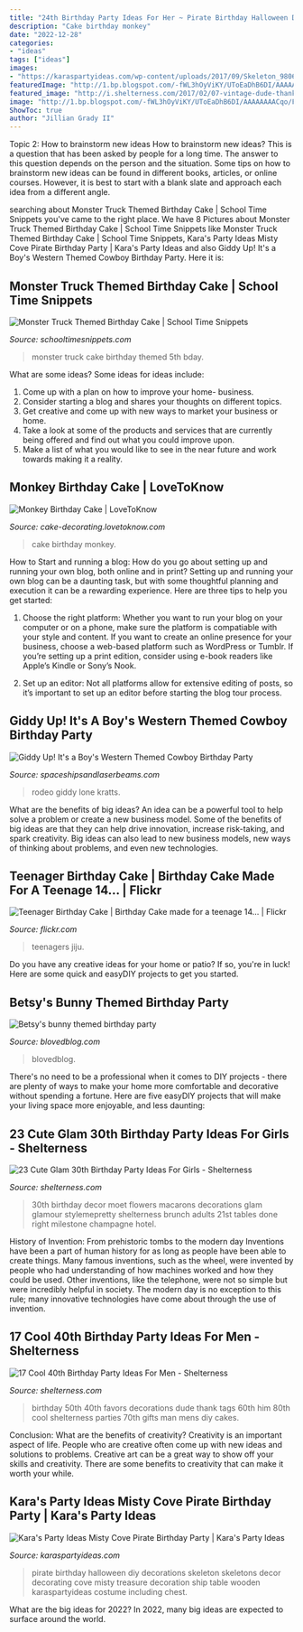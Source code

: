 ```yaml
---
title: "24th Birthday Party Ideas For Her ~ Pirate Birthday Halloween Diy Decorations Skeleton Skeletons Decor Decorating Cove Misty Treasure Decoration Ship Table Wooden Karaspartyideas Costume Including Chest"
description: "Cake birthday monkey"
date: "2022-12-28"
categories:
- "ideas"
tags: ["ideas"]
images:
- "https://karaspartyideas.com/wp-content/uploads/2017/09/Skeleton_9806.jpg"
featuredImage: "http://1.bp.blogspot.com/-fWL3hOyViKY/UToEaDhB6DI/AAAAAAAACqo/Ficw0I44wZ8/s640/puzzle,+tylers+5th+bday+014.JPG"
featured_image: "http://i.shelterness.com/2017/02/07-vintage-dude-thank-tags-for-party-favors.jpg"
image: "http://1.bp.blogspot.com/-fWL3hOyViKY/UToEaDhB6DI/AAAAAAAACqo/Ficw0I44wZ8/s640/puzzle,+tylers+5th+bday+014.JPG"
ShowToc: true
author: "Jillian Grady II"
---
```



Topic 2: How to brainstorm new ideas
How to brainstorm new ideas? This is a question that has been asked by people for a long time. The answer to this question depends on the person and the situation. Some tips on how to brainstorm new ideas can be found in different books, articles, or online courses. However, it is best to start with a blank slate and approach each idea from a different angle.

	

		
searching about Monster Truck Themed Birthday Cake | School Time Snippets you've came to the right place. We have 8 Pictures about Monster Truck Themed Birthday Cake | School Time Snippets like Monster Truck Themed Birthday Cake | School Time Snippets, Kara&#039;s Party Ideas Misty Cove Pirate Birthday Party | Kara&#039;s Party Ideas and also Giddy Up! It&#039;s a Boy&#039;s Western Themed Cowboy Birthday Party. Here it is:
		
    
## Monster Truck Themed Birthday Cake | School Time Snippets

<img loading=lazy src="http://1.bp.blogspot.com/-fWL3hOyViKY/UToEaDhB6DI/AAAAAAAACqo/Ficw0I44wZ8/s640/puzzle,+tylers+5th+bday+014.JPG" onerror="this.onerror=null;this.src='https://tse2.mm.bing.net/th?id=OIP.DNauSRvnsAzJiG2CeYWk0gHaJ4&amp;pid=15.1';" alt="Monster Truck Themed Birthday Cake | School Time Snippets">

_Source: schooltimesnippets.com_

>monster truck cake birthday themed 5th bday. 

	

What are some ideas?
Some ideas for ideas include:
1. Come up with a plan on how to improve your home- business. 
2. Consider starting a blog and shares your thoughts on different topics. 
3. Get creative and come up with new ways to market your business or home. 
4. Take a look at some of the products and services that are currently being offered and find out what you could improve upon. 
5. Make a list of what you would like to see in the near future and work towards making it a reality. 

    
## Monkey Birthday Cake | LoveToKnow

<img loading=lazy src="https://cf.ltkcdn.net/cake-decorating/images/std/166588-319x425-monkeyfacecake.jpg" onerror="this.onerror=null;this.src='https://tse1.mm.bing.net/th?id=OIP.YkWmTFkd0Xzqs_vD9FZlDAHaJ3&amp;pid=15.1';" alt="Monkey Birthday Cake | LoveToKnow">

_Source: cake-decorating.lovetoknow.com_

>cake birthday monkey. 

	

How to Start and running a blog: How do you go about setting up and running your own blog, both online and in print?
Setting up and running your own blog can be a daunting task, but with some thoughtful planning and execution it can be a rewarding experience. Here are three tips to help you get started:
1. Choose the right platform: Whether you want to run your blog on your computer or on a phone, make sure the platform is compatiable with your style and content. If you want to create an online presence for your business, choose a web-based platform such as WordPress or Tumblr. If you’re setting up a print edition, consider using e-book readers like Apple’s Kindle or Sony’s Nook.

2. Set up an editor: Not all platforms allow for extensive editing of posts, so it’s important to set up an editor before starting the blog tour process.

    
## Giddy Up! It&#039;s A Boy&#039;s Western Themed Cowboy Birthday Party

<img loading=lazy src="https://spaceshipsandlaserbeams.com/wp-content/uploads/2015/09/cowboy-birthday-party-ideas-for-boys.jpg" onerror="this.onerror=null;this.src='https://tse2.mm.bing.net/th?id=OIP.BnvaMRx1U9O6ZyJczH1RyAHaLH&amp;pid=15.1';" alt="Giddy Up! It&#039;s a Boy&#039;s Western Themed Cowboy Birthday Party">

_Source: spaceshipsandlaserbeams.com_

>rodeo giddy lone kratts. 

	

What are the benefits of big ideas?
An idea can be a powerful tool to help solve a problem or create a new business model. Some of the benefits of big ideas are that they can help drive innovation, increase risk-taking, and spark creativity. Big ideas can also lead to new business models, new ways of thinking about problems, and even new technologies.

    
## Teenager Birthday Cake | Birthday Cake Made For A Teenage 14… | Flickr

<img loading=lazy src="https://c1.staticflickr.com/7/6025/6009223671_46e3022bdd_b.jpg" onerror="this.onerror=null;this.src='https://tse1.mm.bing.net/th?id=OIP.UpQ3HpeLXU_yf8rMxx1ktAHaNK&amp;pid=15.1';" alt="Teenager Birthday Cake | Birthday Cake made for a teenage 14… | Flickr">

_Source: flickr.com_

>teenagers jiju. 

	

Do you have any creative ideas for your home or patio? If so, you're in luck! Here are some quick and easyDIY projects to get you started.

    
## Betsy&#039;s Bunny Themed Birthday Party

<img loading=lazy src="https://blovedblog.com/wp-content/uploads/2015/04/BLOVED-Bunny-First-Birthday-Party-11.jpg" onerror="this.onerror=null;this.src='https://tse4.mm.bing.net/th?id=OIP.jt8fLoKeRrVtu8_XlveRXQHaLH&amp;pid=15.1';" alt="Betsy&#039;s bunny themed birthday party">

_Source: blovedblog.com_

>blovedblog. 

	

There's no need to be a professional when it comes to DIY projects - there are plenty of ways to make your home more comfortable and decorative without spending a fortune. Here are five easyDIY projects that will make your living space more enjoyable, and less daunting: 

    
## 23 Cute Glam 30th Birthday Party Ideas For Girls - Shelterness

<img loading=lazy src="https://i.shelterness.com/2017/02/20-Moet-macarons-and-flowers-for-30th-birthday-party-decor.jpg" onerror="this.onerror=null;this.src='https://tse3.mm.bing.net/th?id=OIP.6OuU0XQCU2lfAIESgaV98AHaLG&amp;pid=15.1';" alt="23 Cute Glam 30th Birthday Party Ideas For Girls - Shelterness">

_Source: shelterness.com_

>30th birthday decor moet flowers macarons decorations glam glamour stylemepretty shelterness brunch adults 21st tables done right milestone champagne hotel. 

	

History of Invention: From prehistoric tombs to the modern day
Inventions have been a part of human history for as long as people have been able to create things. Many famous inventions, such as the wheel, were invented by people who had understanding of how machines worked and how they could be used. Other inventions, like the telephone, were not so simple but were incredibly helpful in society. The modern day is no exception to this rule; many innovative technologies have come about through the use of invention.

    
## 17 Cool 40th Birthday Party Ideas For Men - Shelterness

<img loading=lazy src="http://i.shelterness.com/2017/02/07-vintage-dude-thank-tags-for-party-favors.jpg" onerror="this.onerror=null;this.src='https://tse3.mm.bing.net/th?id=OIP.Ne2XOytjrLigGekK1BxSpwHaJ4&amp;pid=15.1';" alt="17 Cool 40th Birthday Party Ideas For Men - Shelterness">

_Source: shelterness.com_

>birthday 50th 40th favors decorations dude thank tags 60th him 80th cool shelterness parties 70th gifts man mens diy cakes. 

	

Conclusion: What are the benefits of creativity?
Creativity is an important aspect of life. People who are creative often come up with new ideas and solutions to problems. Creative art can be a great way to show off your skills and creativity. There are some benefits to creativity that can make it worth your while.

    
## Kara&#039;s Party Ideas Misty Cove Pirate Birthday Party | Kara&#039;s Party Ideas

<img loading=lazy src="https://karaspartyideas.com/wp-content/uploads/2017/09/Skeleton_9806.jpg" onerror="this.onerror=null;this.src='https://tse3.mm.bing.net/th?id=OIP.Dj9NulYY_XMcD4nk62nu-AHaKX&amp;pid=15.1';" alt="Kara&#039;s Party Ideas Misty Cove Pirate Birthday Party | Kara&#039;s Party Ideas">

_Source: karaspartyideas.com_

>pirate birthday halloween diy decorations skeleton skeletons decor decorating cove misty treasure decoration ship table wooden karaspartyideas costume including chest. 

	

What are the big ideas for 2022?
In 2022, many big ideas are expected to surface around the world.

